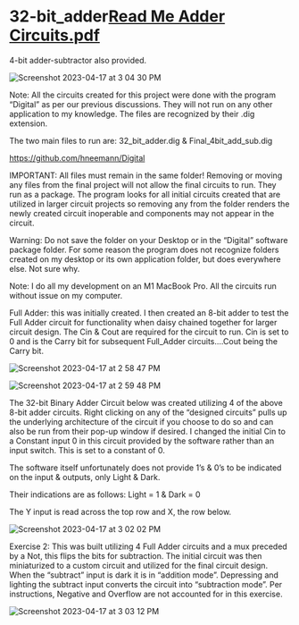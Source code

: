 # 32-bit_adder[Read Me Adder Circuits.pdf](https://github.com/MichaelJEvan/32-bit_adder/files/11254834/Read.Me.Adder.Circuits.pdf)

4-bit adder-subtractor also provided.

![Screenshot 2023-04-17 at 3 04 30 PM](https://user-images.githubusercontent.com/49410936/232586094-258b8667-0ab6-4e3b-868d-cda1d3906ec2.png)



Note: All the circuits created for this project were done with the program “Digital” as per our previous discussions. They will not run on any other application to my knowledge. The files are recognized by their .dig extension.


The two main files to run are: 32_bit_adder.dig & Final_4bit_add_sub.dig


https://github.com/hneemann/Digital


IMPORTANT: All files must remain in the same folder! Removing or moving any files from the final project will not allow the final circuits to run. They run as a package. The program looks for all initial circuits created that are utilized in larger circuit projects so removing any from the folder renders the newly created circuit inoperable and components may not appear in the circuit.


Warning: Do not save the folder on your Desktop or in the “Digital” software package folder. For some reason the program does not recognize folders created on my desktop or its own application folder, but does everywhere else. Not sure why.


Note: I do all my development on an M1 MacBook Pro. All the circuits run without issue on my computer.

Full Adder: this was initially created. I then created an 8-bit adder to test the Full Adder circuit for functionality when daisy chained together for larger circuit design. The Cin & Cout are required for the circuit to run. Cin is set to 0 and is the Carry bit for subsequent Full_Adder circuits....Cout being the Carry bit.

![Screenshot 2023-04-17 at 2 58 47 PM](https://user-images.githubusercontent.com/49410936/232585333-e05eb6d4-ac6e-47b4-849c-38e0214fea2e.png)

![Screenshot 2023-04-17 at 2 59 48 PM](https://user-images.githubusercontent.com/49410936/232585354-52d7c789-58b3-4551-b3a3-82fc2b203811.png)

The 32-bit Binary Adder Circuit below was created utilizing 4 of the above 8-bit adder circuits. Right clicking on any of the “designed circuits” pulls up the underlying architecture of the circuit if you choose to do so and can also be run from their pop-up window if desired. I changed the initial Cin to a Constant input 0 in this circuit provided by the software rather than an input switch. This is set to a constant of 0.

The software itself unfortunately does not provide 1’s & 0’s to be indicated on the input & outputs, only Light & Dark. 

Their indications are as follows: Light = 1 & Dark = 0 

The Y input is read across the top row and X, the row below.

![Screenshot 2023-04-17 at 3 02 02 PM](https://user-images.githubusercontent.com/49410936/232585470-05ae752c-daab-4d15-b741-07524cb489be.png)

Exercise 2: This was built utilizing 4 Full Adder circuits and a mux preceded by a Not, this flips the bits for subtraction. The initial circuit was then miniaturized to a custom circuit and utilized for the final circuit design.
When the “subtract” input is dark it is in “addition mode”. Depressing and lighting the subtract input converts the circuit into “subtraction mode”. Per instructions, Negative and Overflow are not accounted for in this exercise.

![Screenshot 2023-04-17 at 3 03 12 PM](https://user-images.githubusercontent.com/49410936/232585742-c681c298-3dc7-41c0-a4e5-6f4bc50f11fe.png)
